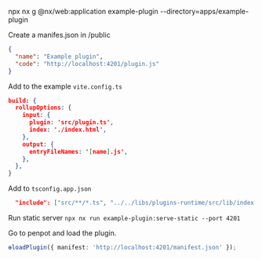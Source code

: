 npx nx g @nx/web:application example-plugin --directory=apps/example-plugin

Create a manifes.json in /public

```json
{
  "name": "Example plugin",
  "code": "http://localhost:4201/plugin.js"
}
```

Add to the example `vite.config.ts`

```json
build: {
  rollupOptions: {
    input: {
      plugin: 'src/plugin.ts',
      index: './index.html',
    },
    output: {
      entryFileNames: '[name].js',
    },
  },
}
```

Add to `tsconfig.app.json`

```json
  "include": ["src/**/*.ts", "../../libs/plugins-runtime/src/lib/index.d.ts"]
```

Run static server `npx nx run example-plugin:serve-static --port 4201`

Go to penpot and load the plugin.

```ts
ɵloadPlugin({ manifest: 'http://localhost:4201/manifest.json' });
```
